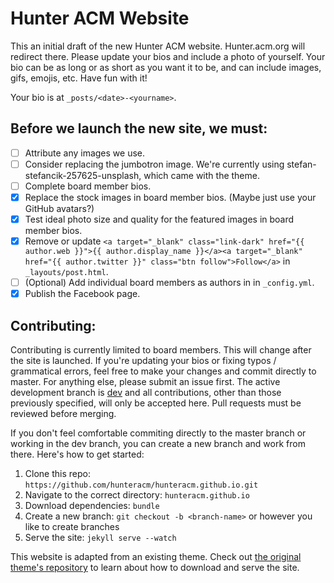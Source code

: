 # Hunter ACM Website

This an initial draft of the new Hunter ACM website. Hunter.acm.org will redirect there. Please update your bios and include a photo of yourself. Your bio can be as long or as short as you want it to be, and can include images, gifs, emojis, etc. Have fun with it!

Your bio is at `_posts/<date>-<yourname>`.

## Before we launch the new site, we must:
- [ ] Attribute any images we use.
- [ ] Consider replacing the jumbotron image. We're currently using stefan-stefancik-257625-unsplash, which came with the theme.
- [ ] Complete board member bios.
- [x] Replace the stock images in board member bios. (Maybe just use your GitHub avatars?)
- [x] Test ideal photo size and quality for the featured images in board member bios.
- [x] Remove or update `<a target="_blank" class="link-dark" href="{{ author.web }}">{{ author.display_name }}</a><a target="_blank" href="{{ author.twitter }}" class="btn follow">Follow</a>` in `_layouts/post.html`.
- [ ] (Optional) Add individual board members as authors in in `_config.yml`.
- [x] Publish the Facebook page.

## Contributing:

Contributing is currently limited to board members. This will change after the site is launched. If you're updating your bios or fixing typos / grammatical errors, feel free to make your changes and commit directly to master. For anything else, please submit an issue first. The active development branch is [dev](https://github.com/hunteracm/hunteracm.github.io/tree/dev) and all contributions, other than those previously specified, will only be accepted here. Pull requests must be reviewed before merging.

If you don't feel comfortable commiting directly to the master branch or working in the dev branch, you can create a new branch and work from there. Here's how to get started:

1. Clone this repo: `https://github.com/hunteracm/hunteracm.github.io.git`
2. Navigate to the correct directory: `hunteracm.github.io`
3. Download dependencies: `bundle`
4. Create a new branch: `git checkout -b <branch-name>` or however you like to create branches
5. Serve the site: `jekyll serve --watch`

This website is adapted from an existing theme. Check out [the original theme's repository](https://github.com/wowthemesnet/affiliates-jekyll-theme) to learn about how to download and serve the site. 
